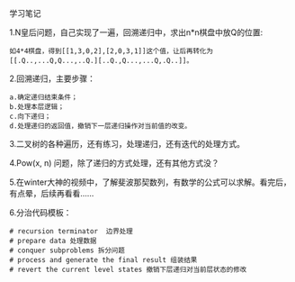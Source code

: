 学习笔记
<p>
    1.N皇后问题，自己实现了一遍，回溯递归中，求出n*n棋盘中放Q的位置:
    
    如4*4棋盘，得到[[1,3,0,2],[2,0,3,1]]这个值，让后再转化为
    [[.Q..,...Q,Q...,..Q.][..Q.,Q...,...Q,.Q..]]。
</p>
<p>
    2.回溯递归，主要步骤：
    
    a.确定递归结束条件；
    b.处理本层逻辑；
    c.向下递归；
    d.处理递归的返回值，撤销下一层递归操作对当前值的改变。
</p>

<p>
    3.二叉树的各种遍历，还有练习，处理递归，还有迭代的处理方式。
</p>
<p>
    4.Pow(x, n) 问题，除了递归的方式处理，还有其他方式没？
</p>
<p>
    5.在winter大神的视频中，了解斐波那契数列，有数学的公式可以求解。看完后，有点晕，后续再看看……
</p>
<p>
    6.分治代码模板：
    
    # recursion terminator  边界处理
    # prepare data 处理数据
    # conquer subproblems 拆分问题
    # process and generate the final result 组装结果
    # revert the current level states 撤销下层递归对当前层状态的修改
</p>